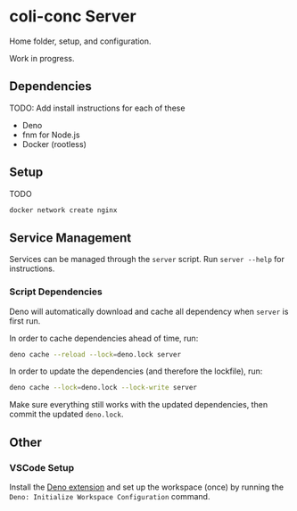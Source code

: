 # coli-conc Server
Home folder, setup, and configuration.

Work in progress.

## Dependencies
TODO: Add install instructions for each of these

- Deno
- fnm for Node.js
- Docker (rootless)

## Setup
TODO

```sh
docker network create nginx
```

## Service Management
Services can be managed through the `server` script. Run `server --help` for instructions.

### Script Dependencies
Deno will automatically download and cache all dependency when `server` is first run.

In order to cache dependencies ahead of time, run:

```sh
deno cache --reload --lock=deno.lock server
```

In order to update the dependencies (and therefore the lockfile), run:

```sh
deno cache --lock=deno.lock --lock-write server
```

Make sure everything still works with the updated dependencies, then commit the updated `deno.lock`.

## Other

### VSCode Setup
Install the [Deno extension](https://marketplace.visualstudio.com/items?itemName=denoland.vscode-deno) and set up the workspace (once) by running the `Deno: Initialize Workspace Configuration` command.
